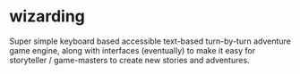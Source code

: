 # wizarding
Super simple keyboard based accessible text-based turn-by-turn adventure game engine, along with interfaces (eventually) to make it easy for storyteller / game-masters to create new stories and adventures.
